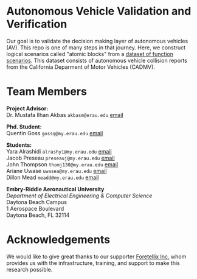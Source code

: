 # Autonomous Vehicle Validation and Verification
Our goal is to validate the decision making layer of autonomous vehicles (AV). This repo is one of many steps in that journey. Here, we construct logical scenarios called "atomic blocks" from a [dataset of function scenarios](https://www.dmv.ca.gov/portal/vehicle-industry-services/autonomous-vehicles/autonomous-vehicle-collision-reports/). This dataset consists of autonomous vehicle collision reports from the California Deparment of Motor Vehicles (CADMV).<br>


<!-- AV accidents, separation to atomic blocks, simulation of variations, coverage analysis -->

# Team Members
**Project Advisor:** <br>
Dr. Mustafa Ilhan Akbas `akbasm@erau.edu` [email](mailto:akbasm@erau.edu)<br>

**Phd. Student:** <br>
Quentin Goss `gossq@my.erau.edu` [email](mailto:gossq@my.erau.edu)<br>

**Students:**<br>
Yara Alrashidi `alrashy1@my.erau.edu` [email](mailto:ALRASHY1@my.erau.edu)<br>
Jacob Preseau `preseauj@my.erau.edu` [email](mailto:PRESEAUJ@my.erau.edu)<br>
John Thompson `thomj130@my.erau.edu` [email](mailto:THOMJ130@my.erau.edu)<br>
Ariane Uwase `uwasea@my.erau.edu` [email](mailto:UWASEA@my.erau.edu)<br>
Dillon Mead `meadd@my.erau.edu` [email](mailto:meadd@my.erau.edu)<br>

**Embry-Riddle Aeronautical University**<br>
*Department of Electrical Engineering & Computer Science*<br>
Daytona Beach Campus<br>
1 Aerospace Boulevard<br>
Daytona Beach, FL 32114

# Acknowledgements
We would like to give great thanks to our supporter [Foretellix Inc.](https://www.foretellix.com/) whom provides us with the infrastructure, training, and support to make this research possible. 
